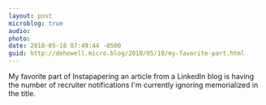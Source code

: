 ```yaml
---
layout: post
microblog: true
audio: 
photo: 
date: 2018-05-18 07:49:44 -0500
guid: http://dehowell.micro.blog/2018/05/18/my-favorite-part.html
---
```

My favorite part of Instapapering an article from a LinkedIn blog is having the number of recruiter notifications I'm currently ignoring memorialized in the title.
